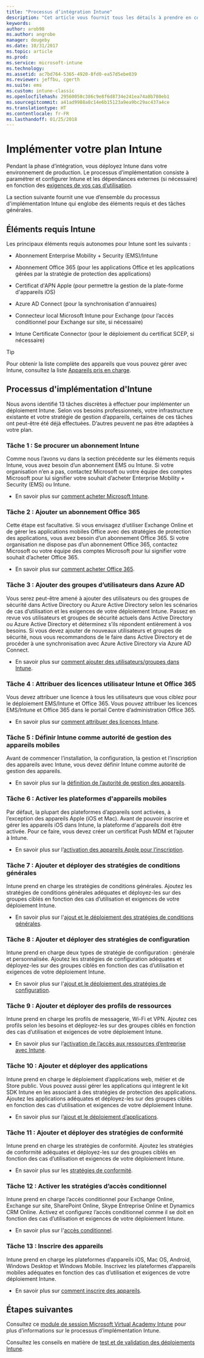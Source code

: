 ```yaml
---
title: "Processus d’intégration Intune"
description: "Cet article vous fournit tous les détails à prendre en considération lors de l'intégration d'une solution Intune sur cloud uniquement dans votre environnement."
keywords: 
author: arob98
ms.author: angrobe
manager: dougeby
ms.date: 10/31/2017
ms.topic: article
ms.prod: 
ms.service: microsoft-intune
ms.technology: 
ms.assetid: ac7bd764-5365-4920-8fd0-ea57d5ebe039
ms.reviewer: jeffbu, cgerth
ms.suite: ems
ms.custom: intune-classic
ms.openlocfilehash: 29560058c386c9e8f6d8734e241ea74a8b780eb1
ms.sourcegitcommit: a41ad9988a8c14e6b15123a9ea9bc29ac437a4ce
ms.translationtype: HT
ms.contentlocale: fr-FR
ms.lasthandoff: 01/25/2018
---
```

# <a name="implement-your-intune-plan"></a>Implémenter votre plan Intune

Pendant la phase d’intégration, vous déployez Intune dans votre environnement de production. Le processus d’implémentation consiste à paramétrer et configurer Intune et les dépendances externes (si nécessaire) en fonction des [exigences de vos cas d’utilisation](planning-guide-requirements.md).

La section suivante fournit une vue d’ensemble du processus d'implémentation Intune qui englobe des éléments requis et des tâches générales.

## <a name="intune-requirements"></a>Éléments requis Intune

Les principaux éléments requis autonomes pour Intune sont les suivants :

-   Abonnement Enterprise Mobility + Security (EMS)/Intune

-   Abonnement Office 365 (pour les applications Office et les applications gérées par la stratégie de protection des applications)

-   Certificat d'APN Apple (pour permettre la gestion de la plate-forme d'appareils iOS)

-   Azure AD Connect (pour la synchronisation d'annuaires)

-   Connecteur local Microsoft Intune pour Exchange (pour l’accès conditionnel pour Exchange sur site, si nécessaire)

-   Intune Certificate Connector (pour le déploiement du certificat SCEP, si nécessaire)

>[!TIP]
> Pour obtenir la liste complète des appareils que vous pouvez gérer avec Intune, consultez la liste [Appareils pris en charge](supported-devices-browsers.md).

## <a name="intune-implementation-process"></a>Processus d'implémentation d'Intune

Nous avons identifié 13 tâches discrètes à effectuer pour implémenter un déploiement Intune. Selon vos besoins professionnels, votre infrastructure existante et votre stratégie de gestion d’appareils, certaines de ces tâches ont peut-être été déjà effectuées. D’autres peuvent ne pas être adaptées à votre plan.

### <a name="task-1-get-an-intune-subscription"></a>Tâche 1 : Se procurer un abonnement Intune

Comme nous l’avons vu dans la section précédente sur les éléments requis Intune, vous avez besoin d’un abonnement EMS ou Intune. Si votre organisation n’en a pas, contactez Microsoft ou votre équipe des comptes Microsoft pour lui signifier votre souhait d’acheter Enterprise Mobility + Security (EMS) ou Intune.

-   En savoir plus sur [comment acheter Microsoft Intune](https://www.microsoft.com/cloud-platform/microsoft-intune-pricing).

### <a name="task-2-add-office-365-subscription"></a>Tâche 2 : Ajouter un abonnement Office 365

Cette étape est facultative. Si vous envisagez d’utiliser Exchange Online et de gérer les applications mobiles Office avec des stratégies de protection des applications, vous avez besoin d’un abonnement Office 365. Si votre organisation ne dispose pas d’un abonnement Office 365, contactez Microsoft ou votre équipe des comptes Microsoft pour lui signifier votre souhait d’acheter Office 365.

-   En savoir plus sur [comment acheter Office 365](https://products.office.com/business/compare-office-365-for-business-plans).

### <a name="task-3-add-users-groups-in-azure-ad"></a>Tâche 3 : Ajouter des groupes d’utilisateurs dans Azure AD

Vous serez peut-être amené à ajouter des utilisateurs ou des groupes de sécurité dans Active Directory ou Azure Active Directory selon les scénarios de cas d’utilisation et les exigences de votre déploiement Intune. Passez en revue vos utilisateurs et groupes de sécurité actuels dans Active Directory ou Azure Active Directory et déterminez s’ils répondent entièrement à vos besoins. Si vous devez ajouter de nouveaux utilisateurs et groupes de sécurité, nous vous recommandons de le faire dans Active Directory et de procéder à une synchronisation avec Azure Active Directory via Azure AD Connect.


-   En savoir plus sur [comment ajouter des utilisateurs/groupes dans Intune](users-permissions-add.md).
<!---why not send them to the AAD connect topic? Question out to Andre: https://docs.microsoft.com/en-us/azure/active-directory/connect/active-directory-aadconnect--->



### <a name="task-4-assign-intune-and-office-365-user-licenses"></a>Tâche 4 : Attribuer des licences utilisateur Intune et Office 365

Vous devez attribuer une licence à tous les utilisateurs que vous ciblez pour le déploiement EMS/Intune et Office 365. Vous pouvez attribuer les licences EMS/Intune et Office 365 dans le portail Centre d’administration Office 365.

-   En savoir plus sur [comment attribuer des licences Intune](licenses-assign.md).

### <a name="task-5-set-mobile-device-management-authority-to-intune"></a>Tâche 5 : Définir Intune comme autorité de gestion des appareils mobiles

Avant de commencer l’installation, la configuration, la gestion et l’inscription des appareils avec Intune, vous devez définir Intune comme autorité de gestion des appareils.

-   En savoir plus sur la [définition de l’autorité de gestion des appareils](mdm-authority-set.md).

### <a name="task-6-enable-device-platforms"></a>Tâche 6 : Activer les plateformes d'appareils mobiles

Par défaut, la plupart des plateformes d’appareils sont activées, à l’exception des appareils Apple (iOS et Mac). Avant de pouvoir inscrire et gérer les appareils iOS dans Intune, la plateforme d'appareils doit être activée. Pour ce faire, vous devez créer un certificat Push MDM et l’ajouter à Intune.

-   En savoir plus sur l’[activation des appareils Apple pour l’inscription](apple-mdm-push-certificate-get.md).

### <a name="task-7-add-and-deploy-terms-and-conditions-policies"></a>Tâche 7 : Ajouter et déployer des stratégies de conditions générales

Intune prend en charge les stratégies de conditions générales. Ajoutez les stratégies de conditions générales adéquates et déployez-les sur des groupes ciblés en fonction des cas d’utilisation et exigences de votre déploiement Intune.

-   En savoir plus sur l'[ajout et le déploiement des stratégies de conditions générales](terms-and-conditions-create.md).

### <a name="task-8-add-and-deploy-configuration-policies"></a>Tâche 8 : Ajouter et déployer des stratégies de configuration

Intune prend en charge deux types de stratégie de configuration : générale et personnalisée. Ajoutez les stratégies de configuration adéquates et déployez-les sur des groupes ciblés en fonction des cas d’utilisation et exigences de votre déploiement Intune.

-   En savoir plus sur l'[ajout et le déploiement des stratégies de configuration](device-profiles.md).

### <a name="task-9-add-and-deploy-resource-profiles"></a>Tâche 9 : Ajouter et déployer des profils de ressources

Intune prend en charge les profils de messagerie, Wi-Fi et VPN. Ajoutez ces profils selon les besoins et déployez-les sur des groupes ciblés en fonction des cas d’utilisation et exigences de votre déploiement Intune.

-   En savoir plus sur l’[activation de l’accès aux ressources d’entreprise avec Intune](device-profiles.md).

### <a name="task-10-add-and-deploy-apps"></a>Tâche 10 : Ajouter et déployer des applications

Intune prend en charge le déploiement d’applications web, métier et de Store public. Vous pouvez aussi gérer les applications qui intègrent le kit SDK Intune en les associant à des stratégies de protection des applications. Ajoutez les applications adéquates et déployez-les sur des groupes ciblés en fonction des cas d’utilisation et exigences de votre déploiement Intune.

-   En savoir plus sur l’[ajout et le déploiement d’applications](app-management.md).

### <a name="task-11-add-and-deploy-compliance-policies"></a>Tâche 11 : Ajouter et déployer des stratégies de conformité

Intune prend en charge les stratégies de conformité. Ajoutez les stratégies de conformité adéquates et déployez-les sur des groupes ciblés en fonction des cas d’utilisation et exigences de votre déploiement Intune.

-   En savoir plus sur les [stratégies de conformité](device-compliance.md).

### <a name="task-12-enable-conditional-access-policies"></a>Tâche 12 : Activer les stratégies d’accès conditionnel

Intune prend en charge l’accès conditionnel pour Exchange Online, Exchange sur site, SharePoint Online, Skype Entreprise Online et Dynamics CRM Online. Activez et configurez l’accès conditionnel comme il se doit en fonction des cas d’utilisation et exigences de votre déploiement Intune.

-   En savoir plus sur l'[accès conditionnel](conditional-access.md).

### <a name="task-13-enroll-devices"></a>Tâche 13 : Inscrire des appareils

Intune prend en charge les plateformes d’appareils iOS, Mac OS, Android, Windows Desktop et Windows Mobile. Inscrivez les plateformes d’appareils mobiles adéquates en fonction des cas d’utilisation et exigences de votre déploiement Intune.

-   En savoir plus sur [comment inscrire des appareils](device-enrollment.md).


## <a name="next-steps"></a>Étapes suivantes

Consultez ce [module de session Microsoft Virtual Academy Intune](https://mva.microsoft.com/en-US/training-courses/deploying-microsoft-enterprise-mobility-suite-16408) pour plus d’informations sur le processus d’implémentation Intune.


Consultez les conseils en matière de [test et de validation des déploiements Intune](planning-guide-test-validation.md).
